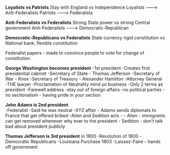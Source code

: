 **Loyalists vs Patriots**
Stay with England vs Independence
Loyalists ---> Anti-Federalists
Patriots ---> Federalists

**Anti-Federalists vs Federalists**
Strong State power vs strong Central government
Anti-Federalists ---> Democratic-Republican

**Democratic-Republicans vs Federalists**
State currency rigid constitution vs National bank, flexible constitution

Federalist papers - made to convince people to vote for change of constitution 

**George Washington becomes president**
-1st president
-Creates first presidential cabinet
	-Secretary of State - Thomas Jefferson
	-Secretary of War - Knox
	-Secretary of Treasury - Alexander Hamilton
	-Attorney General -THE lawyer
-Proclamation of Neutrality
mind yo business
-Only 2 terms as president
-Farewell address
	-stay out of foreign affairs
	-no political parties 
	-no sectionalism - having pride in your section

**John Adams is 2nd president**  
-Federalist
-Said he was neutral
-XYZ affair - Adams sends diplomats to France that get offered bribed
-Alien and Sedition acts - 
	- Alien - immigrants can get removed whenever why ever to the president
	- Sedition - don't talk bad about president publicly

**Thomas Jefferson is 3rd president** in 1800
-Revolution of 1800
-Democratic Republicans
-Louisiana Purchase 1803
-Laissez-Faire - hands off government